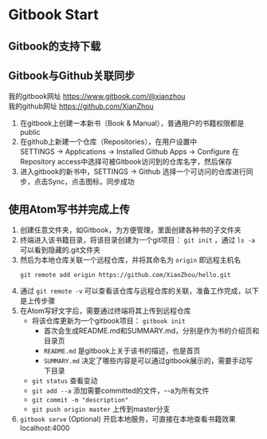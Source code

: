 # Gitbook Start

## Gitbook的支持下载

## Gitbook与Github关联同步
我的gitbook网址 https://www.gitbook.com/@xianzhou  
我的github网址 https://github.com/XianZhou

1. 在gitbook上创建一本新书（Book & Manual），普通用户的书籍权限都是public
2. 在github上新建一个仓库（Repositories），在用户设置中   
   SETTINGS -> Applications -> Installed Github Apps -> Configure
   在Repository access中选择可被Gitbook访问到的仓库名字，然后保存
3. 进入gitbook的新书中，SETTINGS -> Github 选择一个可访问的仓库进行同步，点击Sync，点击图标，同步成功

## 使用Atom写书并完成上传
1. 创建任意文件夹，如Gitbook，为方便管理，里面创建各种书的子文件夹
2. 终端进入该书籍目录，将该目录创建为一个git项目： `git init` ，通过 `ls -a` 可以看到隐藏的.git文件夹
3. 然后为本地仓库关联一个远程仓库，并将其命名为 `origin` 即远程主机名                
    ```Shell
    git remote add origin https://github.com/XianZhou/hello.git  
    ```
4. 通过 `git remote -v` 可以查看该仓库与远程仓库的关联，准备工作完成，以下是上传步骤
5. 在Atom写好文字后，需要通过终端将其上传到远程仓库
    * 将该仓库更新为一个gitbook项目： `gitbook init`       
        * 首次会生成README.md和SUMMARY.md，分别是作为书的介绍页和目录页
        * `README.md` 是gitbook上关于该书的描述，也是首页
        * `SUMMARY.md` 决定了哪些内容是可以通过gitbook展示的，需要手动写下目录
    * `git status`   查看变动
    * `git add --a`  添加需要committed的文件，--a为所有文件
    * `git commit -m "description"`
    * `git push origin master` 上传到master分支
7. `gitbook serve` (Optional) 开启本地服务，可直接在本地查看书籍效果 localhost:4000
